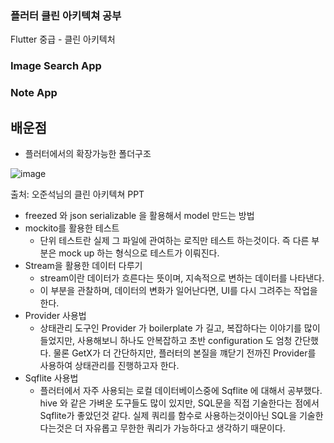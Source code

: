 ### 플러터 클린 아키텍쳐 공부
Flutter 중급 - 클린 아키텍처

### Image Search App

### Note App


## 배운점

- 플러터에서의 확장가능한 폴더구조

![image](https://user-images.githubusercontent.com/69495129/192493555-8af09a56-7cb9-4b98-a373-17422744e582.png)

출처: 오준석님의 클린 아키텍쳐 PPT

- freezed 와 json serializable 을 활용해서 model 만드는 방법 
- mockito를 활용한 테스트
  - 단위 테스트란 실제 그 파일에 관여하는 로직만 테스트 하는것이다. 즉 다른 부분은 mock up 하는 형식으로 테스트가 이뤄진다.
- Stream을 활용한 데이터 다루기
  - stream이란 데이터가 흐른다는 뜻이며, 지속적으로 변하는 데이터를 나타낸다.
  - 이 부분을 관찰하며, 데이터의 변화가 일어난다면, UI를 다시 그려주는 작업을 한다.
- Provider 사용법
  - 상태관리 도구인 Provider 가 boilerplate 가 길고, 복잡하다는 이야기를 많이 들었지만, 사용해보니 하나도 안복잡하고 초반 configuration 도 엄청 간단했다. 물론 GetX가 더 간단하지만, 플러터의 본질을 꺠닫기 전까진 Provider를 사용하여 상태관리를 진행하고자 한다.
- Sqflite 사용법
  - 플러터에서 자주 사용되는 로컬 데이터베이스중에 Sqflite 에 대해서 공부했다. hive 와 같은 가벼운 도구들도 많이 있지만, SQL문을 직접 기술한다는 점에서 Sqflite가 좋았던것 같다. 실제 쿼리를 함수로 사용하는것이아닌 SQL을 기술한다는것은 더 자유롭고 무한한 쿼리가 가능하다고 생각하기 때문이다.

